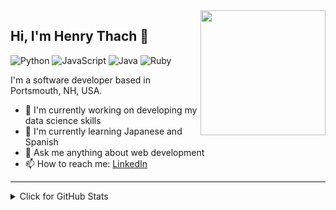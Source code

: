 <img src="https://media.giphy.com/media/YlTdOo06ACyici7YJ5/giphy.gif" align="right" width="200" />

## Hi, I'm Henry Thach 👋

![Python](https://img.shields.io/badge/python-3670A0?style=for-the-badge&logo=python&logoColor=ffdd54)
![JavaScript](https://img.shields.io/badge/javascript-%23323330.svg?style=for-the-badge&logo=javascript&logoColor=%23F7DF1E)
![Java](https://img.shields.io/badge/java-%23ED8B00.svg?style=for-the-badge&logo=java&logoColor=white)
![Ruby](https://img.shields.io/badge/ruby-%23CC342D.svg?style=for-the-badge&logo=ruby&logoColor=white)

I'm a software developer based in Portsmouth, NH, USA.

- 🔭 I'm currently working on developing my data science skills
- 🌱 I'm currently learning Japanese and Spanish
- 💬 Ask me anything about web development
- 📫 How to reach me: [LinkedIn](https://www.linkedin.com/in/henry-thach/)

---

<details>
<summary>Click for GitHub Stats</summary>
<p align="center">
    <br>
    <img alt="GitHub Stats" src="https://github-readme-stats.vercel.app/api?username=henrythach&show_icons=true&hide=contribs">
    <br><br>
    <img alt="Top languages" src="https://github-readme-stats.vercel.app/api/top-langs/?username=henrythach">
</p>
</details>
